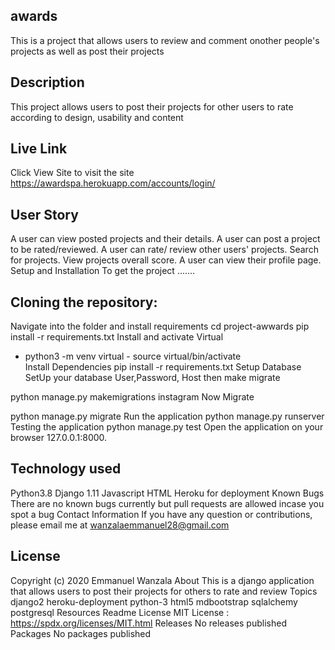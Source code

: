 ## awards
This is a project that allows users to review and comment onother people's projects as well as post their projects

## Description
This project allows users to post their projects for other users to rate according to design, usability and content

## Live Link
Click View Site to visit the site https://awardspa.herokuapp.com/accounts/login/

## User Story
A user can view posted projects and their details.
A user can post a project to be rated/reviewed.
A user can rate/ review other users' projects.
Search for projects.
View projects overall score.
A user can view their profile page.
Setup and Installation
To get the project .......

## Cloning the repository:

Navigate into the folder and install requirements
cd project-awwards pip install -r requirements.txt 
Install and activate Virtual
- python3 -m venv virtual - source virtual/bin/activate  
Install Dependencies
pip install -r requirements.txt 
Setup Database
SetUp your database User,Password, Host then make migrate

python manage.py makemigrations instagram
Now Migrate

python manage.py migrate 
Run the application
python manage.py runserver 
Testing the application
python manage.py test 
Open the application on your browser 127.0.0.1:8000.

## Technology used
Python3.8
Django 1.11
Javascript
HTML
Heroku for deployment
Known Bugs
There are no known bugs currently but pull requests are allowed incase you spot a bug
Contact Information
If you have any question or contributions, please email me at wanzalaemmanuel28@gmail.com


## License

Copyright (c) 2020 Emmanuel Wanzala
About
This is a django application that allows users to post their projects for others to rate and review
Topics
django2 heroku-deployment python-3 html5 mdbootstrap sqlalchemy postgresql
Resources
 Readme
License
 MIT License : https://spdx.org/licenses/MIT.html
Releases
No releases published
Packages
No packages published